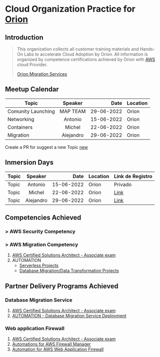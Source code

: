 # Cloud Organization Practice for [Orion](https://www.orion.global/)

## Introduction

> This organization collects all customer training materials and Hands-On Labs to accelerate Cloud Adoption by Orion.
> All information is organized by competence certifications achieved by Orion with [AWS](https://aws.amazon.com) cloud Provider.
>
>[Orion Migration Services](https://www.orion.global/multicloud/servicio-de-assessment-y-migracion-cloud/)

## Meetup Calendar 

| Topic         | Speaker       |  Date         | Location | 
| ------------- |:-------------:| -------------:|--------- |
| Comunity Launching | MAP TEAM     |  29-06-2022   | Orion    |
| Networking    | Antonio      |  15-06-2022   | Orion    |
| Containers    | Michel        |  22-06-2022   | Orion    |
| Migration     | Alejandro     |  29-06-2022   | Orion    |

Create a PR for suggest a new Topic [new](#)   

## Inmersion Days 

| Topic     | Speaker       |  Date         | Location | Link de Registro |  
| ------------- |:-------------:| -------------:|--------- | ---------- |
| Topic     | Antonio      |  15-06-2022   | Orion    |  Privado | Schedule |
| Topic         | Michel        |  22-06-2022   | Orion    | [Link](#) |
| Topic      | Alejandro     |  29-06-2022   | Orion    | [Link](#) |


## Competencies Achieved

### > AWS Security Competency
### > AWS Migration Competency

1. [AWS Certified Solutions Architect - Associate exam](https://github.com/OrionCloudPractice/AWS-SAA-C02-Study-Guide)
1. AUTOMATION
    - [Serverless Projects](https://github.com/OrionCloudPractice/quickstart-trek10-serverless-enterprise-cicd)
    - [Database Migration/Data Transformation Projects](https://github.com/OrionCloudPractice/quickstart-aws-dms-automation)
 
## Partner Delivery Programs Achieved

### Database Migration Service
1. [AWS Certified Solutions Architect - Associate exam](https://github.com/OrionCloudPractice/AWS-SAA-C02-Study-Guide)
1. [AUTOMATION - Database Migration Service Deployment](https://github.com/OrionCloudPractice/quickstart-aws-dms-automation) 



### Web application Firewall
1. [AWS Certified Solutions Architect - Associate exam](https://github.com/OrionCloudPractice/AWS-SAA-C02-Study-Guide)
1. [Automations for AWS Firewall Manager](https://github.com/OrionCloudPractice/aws-firewall-manager-automations-for-aws-organizations)
1. [Automation for AWS Web Application Firewall](https://github.com/OrionCloudPractice/waf-security-automations-from-aws)
